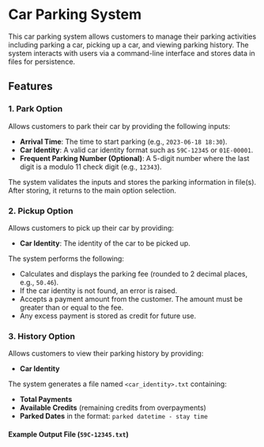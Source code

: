 
# Car Parking System

This car parking system allows customers to manage their parking activities including parking a car, picking up a car, and viewing parking history. The system interacts with users via a command-line interface and stores data in files for persistence.

## Features

### 1. Park Option
Allows customers to park their car by providing the following inputs:
- **Arrival Time**: The time to start parking (e.g., `2023-06-18 18:30`).
- **Car Identity**: A valid car identity format such as `59C-12345` or `01E-00001`.
- **Frequent Parking Number (Optional)**: A 5-digit number where the last digit is a modulo 11 check digit (e.g., `12343`).

The system validates the inputs and stores the parking information in file(s). After storing, it returns to the main option selection.

### 2. Pickup Option
Allows customers to pick up their car by providing:
- **Car Identity**: The identity of the car to be picked up.

The system performs the following:
- Calculates and displays the parking fee (rounded to 2 decimal places, e.g., `50.46`).
- If the car identity is not found, an error is raised.
- Accepts a payment amount from the customer. The amount must be greater than or equal to the fee.
- Any excess payment is stored as credit for future use.

### 3. History Option
Allows customers to view their parking history by providing:
- **Car Identity**

The system generates a file named `<car_identity>.txt` containing:
- **Total Payments**
- **Available Credits** (remaining credits from overpayments)
- **Parked Dates** in the format: `parked datetime - stay time`

#### Example Output File (`59C-12345.txt`)

